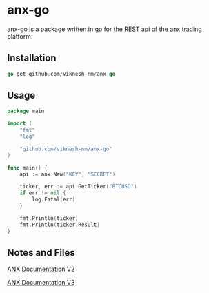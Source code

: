 anx-go
===========

anx-go is a package written in go for the REST api of the [anx](https://anxpro.com/) trading platform.


## Installation

```go
go get github.com/viknesh-nm/anx-go
```

## Usage 
```go
package main

import (
	"fmt"
	"log"

	"github.com/viknesh-nm/anx-go"
)

func main() {
	api := anx.New("KEY", "SECRET")

	ticker, err := api.GetTicker("BTCUSD")
	if err != nil {
		log.Fatal(err)
	}

	fmt.Println(ticker)
	fmt.Println(ticker.Result)
}
```
## Notes and Files

[ANX Documentation V2](http://docs.anxv2.apiary.io/)

[ANX Documentation V3](http://docs.anxv3.apiary.io/)
